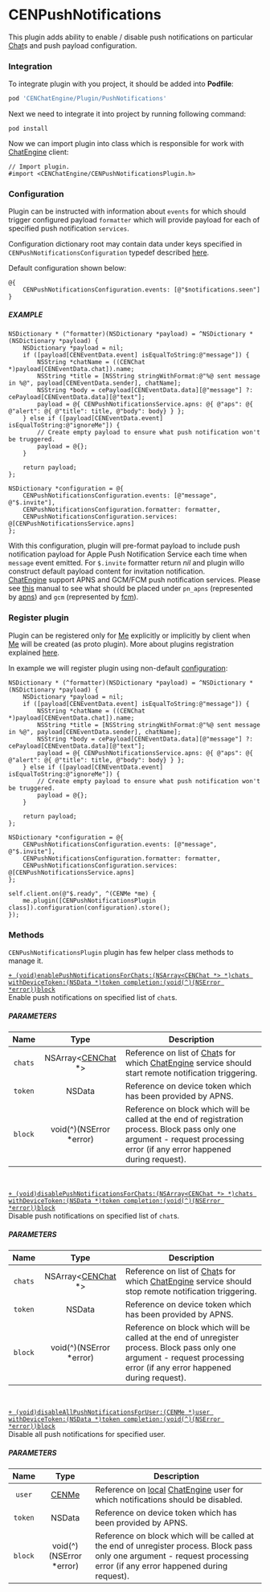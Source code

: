 # CENPushNotifications

This plugin adds ability to enable / disable push notifications on particular [Chat](reference-chat)s and push payload configuration. 

### Integration

To integrate plugin with you project, it should be added into **Podfile**:  
```ruby
pod 'CENChatEngine/Plugin/PushNotifications'
```

Next we need to integrate it into project by running following command:
```
pod install
```  

Now we can import plugin into class which is responsible for work with [ChatEngine](reference-chatengine) client:
```objc
// Import plugin.
#import <CENChatEngine/CENPushNotificationsPlugin.h>
```

### Configuration

Plugin can be instructed with information about `events` for which should trigger configured payload `formatter` which will provide payload for each of specified push notification `services`.  

Configuration dictionary root may contain data under keys specified in `CENPushNotificationsConfiguration` typedef described [here](reference-push-notifications-configuration).  

Default configuration shown below:
```objc
@{
    CENPushNotificationsConfiguration.events: [@"$notifications.seen"]
}
```

##### EXAMPLE

```objc
NSDictionary * (^formatter)(NSDictionary *payload) = ^NSDictionary * (NSDictionary *payload) {
    NSDictionary *payload = nil;
    if ([payload[CENEventData.event] isEqualToString:@"message"]) {
        NSString *chatName = ((CENChat *)payload[CENEventData.chat]).name;
        NSString *title = [NSString stringWithFormat:@"%@ sent message in %@", payload[CENEventData.sender], chatName];
        NSString *body = cePayload[CENEventData.data][@"message"] ?: cePayload[CENEventData.data][@"text"];
        payload = @{ CENPushNotificationsService.apns: @{ @"aps": @{ @"alert": @{ @"title": title, @"body": body} } };
    } else if ([payload[CENEventData.event] isEqualToString:@"ignoreMe"]) {
        // Create empty payload to ensure what push notification won't be truggered.
        payload = @{};
    } 
    
    return payload;
};

NSDictionary *configuration = @{
    CENPushNotificationsConfiguration.events: [@"message", @"$.invite"],
    CENPushNotificationsConfiguration.formatter: formatter,
    CENPushNotificationsConfiguration.services: @[CENPushNotificationsService.apns]
};
```
With this configuration, plugin will pre-format payload to include push notification payload for Apple Push Notification Service each time when `message` event emitted. For `$.invite` formatter return _nil_ and plugin willo construct default payload content for invitation notification.    
[ChatEngine](reference-chatengine) support APNS and GCM/FCM push notification services. Please see [this](https://www.pubnub.com/docs/ios-objective-c/mobile-gateway#Formatting_your_messages_for_receipt_on_associated_devices) manual to see what should be placed under `pn_apns` (represented by [apns](reference-push-notifications-service#service-apns)) and `gcm`  (represented by [fcm](reference-push-notifications-service#service-gcm)).

### Register plugin

Plugin can be registered only for [Me](reference-me) explicitly or implicitly by client when [Me](reference-me) will be created (as proto plugin). More about plugins registration explained [here](concepts-plugins).  

In example we will register plugin using non-default [configuration](#configuration):  
```objc
NSDictionary * (^formatter)(NSDictionary *payload) = ^NSDictionary * (NSDictionary *payload) {
    NSDictionary *payload = nil;
    if ([payload[CENEventData.event] isEqualToString:@"message"]) {
        NSString *chatName = ((CENChat *)payload[CENEventData.chat]).name;
        NSString *title = [NSString stringWithFormat:@"%@ sent message in %@", payload[CENEventData.sender], chatName];
        NSString *body = cePayload[CENEventData.data][@"message"] ?: cePayload[CENEventData.data][@"text"];
        payload = @{ CENPushNotificationsService.apns: @{ @"aps": @{ @"alert": @{ @"title": title, @"body": body} } };
    } else if ([payload[CENEventData.event] isEqualToString:@"ignoreMe"]) {
        // Create empty payload to ensure what push notification won't be truggered.
        payload = @{};
    } 
    
    return payload;
};

NSDictionary *configuration = @{
    CENPushNotificationsConfiguration.events: [@"message", @"$.invite"],
    CENPushNotificationsConfiguration.formatter: formatter,
    CENPushNotificationsConfiguration.services: @[CENPushNotificationsService.apns]
};

self.client.on(@"$.ready", ^(CENMe *me) {
    me.plugin([CENPushNotificationsPlugin class]).configuration(configuration).store();
});
```  


### Methods

`CENPushNotificationsPlugin` plugin has few helper class methods to manage it.  

<a id="enablepushnotifications">

[`+ (void)enablePushNotificationsForChats:(NSArray<CENChat *> *)chats withDeviceToken:(NSData *)token completion:(void(^)(NSError *error))block`](#enablepushnotifications)  
Enable push notifications on specified list of `chat`s.

##### PARAMETERS

| Name    | Type         | Description |
|:-------:|:------------:| ----------- |  
| `chats` | NSArray<[CENChat](reference-chat) *> | Reference on list of [Chat](reference-chat)s for which [ChatEngine](reference-chatengine) service should start remote notification triggering. |  
| `token` | NSData | Reference on device token which has been provided by APNS. |
| `block` | void(^)(NSError *error) | Reference on block which will be called at the end of registration process. Block pass only one argument - request processing error (if any error happened during request). |    

<br/><a id="disablepushnotifications">

[`+ (void)disablePushNotificationsForChats:(NSArray<CENChat *> *)chats withDeviceToken:(NSData *)token completion:(void(^)(NSError *error))block`](#disablepushnotifications)  
Disable push notifications on specified list of `chat`s.  

##### PARAMETERS

| Name    | Type         | Description |
|:-------:|:------------:| ----------- |  
| `chats` | NSArray<[CENChat](reference-chat) *> | Reference on list of [Chat](reference-chat)s for which [ChatEngine](reference-chatengine) service should stop remote notification triggering. |  
| `token` | NSData | Reference on device token which has been provided by APNS. |
| `block` | void(^)(NSError *error) | Reference on block which will be called at the end of unregister process. Block pass only one argument - request processing error (if any error happened during request). |  

<br/><a id="disableallpushnotifications">

[`+ (void)disableAllPushNotificationsForUser:(CENMe *)user withDeviceToken:(NSData *)token completion:(void(^)(NSError *error))block`](#disableallpushnotifications)  
Disable all push notifications for specified user.

##### PARAMETERS

| Name    | Type         | Description |
|:-------:|:------------:| ----------- |  
| `user` | [CENMe](reference-me) | Reference on [local](reference-me) [ChatEngine](reference-chatengine) user for which notifications should be disabled. |  
| `token` | NSData | Reference on device token which has been provided by APNS. |
| `block` | void(^)(NSError *error) | Reference on block which will be called at the end of unregister process. Block pass only one argument - request processing error (if any error happened during request). |  